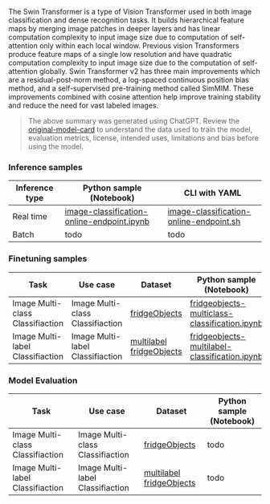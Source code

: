 The Swin Transformer is a type of Vision Transformer used in both image classification and dense recognition tasks. It builds hierarchical feature maps by merging image patches in deeper layers and has linear computation complexity to input image size due to computation of self-attention only within each local window. Previous vision Transformers produce feature maps of a single low resolution and have quadratic computation complexity to input image size due to the computation of self-attention globally. Swin Transformer v2 has three main improvements which are a residual-post-norm method, a log-spaced continuous position bias method, and a self-supervised pre-training method called SimMIM. These improvements combined with cosine attention help improve training stability and reduce the need for vast labeled images.

> The above summary was generated using ChatGPT. Review the [original-model-card](https://huggingface.co/microsoft/swinv2-base-patch4-window12-192-22k) to understand the data used to train the model, evaluation metrics, license, intended uses, limitations and bias before using the model.

### Inference samples

Inference type|Python sample (Notebook)|CLI with YAML
|--|--|--|
Real time|[image-classification-online-endpoint.ipynb](https://aka.ms/azureml-infer-sdk-image-classification)|[image-classification-online-endpoint.sh](https://aka.ms/azureml-infer-cli-image-classification)
Batch | todo | todo


### Finetuning samples

Task|Use case|Dataset|Python sample (Notebook)|CLI with YAML
|---|--|--|--|--|
Image Multi-class Classifiaction|Image Multi-class Classifiaction|[fridgeObjects](https://cvbp-secondary.z19.web.core.windows.net/datasets/image_classification/fridgeObjects.zip)|[fridgeobjects-multiclass-classification.ipynb](https://aka.ms/azureml-ft-sdk-image-mc-classification)|[fridgeobjects-multiclass-classification.sh](https://aka.ms/azureml-ft-cli-image-mc-classification)
Image Multi-label Classifiaction|Image Multi-label Classifiaction|[multilabel fridgeObjects](https://cvbp-secondary.z19.web.core.windows.net/datasets/image_classification/multilabelFridgeObjects.zip)|[fridgeobjects-multilabel-classification.ipynb](https://aka.ms/azureml-ft-sdk-image-ml-classification)|[fridgeobjects-multilabel-classification.sh](https://aka.ms/azureml-ft-cli-image-ml-classification)


### Model Evaluation

|Task|Use case|Dataset|Python sample (Notebook)|
|---|--|--|--|
|Image Multi-class Classifiaction|Image Multi-class Classifiaction|[fridgeObjects](https://cvbp-secondary.z19.web.core.windows.net/datasets/image_classification/fridgeObjects.zip)|todo|
|Image Multi-label Classifiaction|Image Multi-label Classifiaction|[multilabel fridgeObjects](https://cvbp-secondary.z19.web.core.windows.net/datasets/image_classification/multilabelFridgeObjects.zip)|todo|
